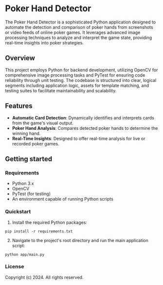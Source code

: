 # Poker Hand Detector

The Poker Hand Detector is a sophisticated Python application designed to automate the detection and comparison of poker hands from screenshots or video feeds of online poker games. It leverages advanced image processing techniques to analyze and interpret the game state, providing real-time insights into poker strategies.

## Overview

This project employs Python for backend development, utilizing OpenCV for comprehensive image processing tasks and PyTest for ensuring code reliability through unit testing. The codebase is structured into clear, logical segments including application logic, assets for template matching, and testing suites to facilitate maintainability and scalability.

## Features

- **Automatic Card Detection**: Dynamically identifies and interprets cards from the game's visual output.
- **Poker Hand Analysis**: Compares detected poker hands to determine the winning hand.
- **Real-Time Insights**: Designed to offer real-time analysis for live or recorded poker games.

## Getting started

### Requirements

- Python 3.x
- OpenCV
- PyTest (for testing)
- An environment capable of running Python scripts

### Quickstart

1. Install the required Python packages:
```
pip install -r requirements.txt
```
2. Navigate to the project's root directory and run the main application script:
```
python app/main.py
```

### License

Copyright (c) 2024. All rights reserved.